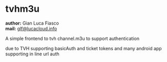 # tvhm3u

**author:** Gian Luca Fiasco  
**mail:** glf@lucacloud.info

A simple frontend to tvh channel.m3u to support authentication

due to TVH supporting basicAuth and ticket tokens and many android app supporting in line url auth

